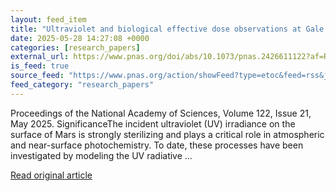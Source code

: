 ```yaml
---
layout: feed_item
title: "Ultraviolet and biological effective dose observations at Gale Crater, Mars"
date: 2025-05-28 14:27:08 +0000
categories: [research_papers]
external_url: https://www.pnas.org/doi/abs/10.1073/pnas.2426611122?af=R
is_feed: true
source_feed: "https://www.pnas.org/action/showFeed?type=etoc&feed=rss&jc=pnas"
feed_category: "research_papers"
---
```


Proceedings of the National Academy of Sciences, Volume 122, Issue 21, May 2025. SignificanceThe incident ultraviolet (UV) irradiance on the surface of Mars is strongly sterilizing and plays a critical role in atmospheric and near-surface photochemistry. To date, these processes have been investigated by modeling the UV radiative ...

[Read original article](https://www.pnas.org/doi/abs/10.1073/pnas.2426611122?af=R)
